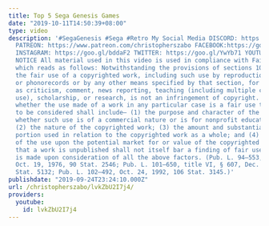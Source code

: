 ```yaml
---
title: Top 5 Sega Genesis Games
date: "2019-10-11T14:50:39+08:00"
type: video
description: '#SegaGenesis #Sega #Retro My Social Media DISCORD: https://discord.gg/d2HXvrN
  PATREON: https://www.patreon.com/christopherszabo FACEBOOK:https://goo.gl/XBtMv5
  INSTAGRAM: https://goo.gl/bddaF2 TWITTER: https://goo.gl/YwYb71 YOUTUBE: https://goo.gl/EsQA9j
  NOTICE All material used in this video is used in compliance with Fair Use Laws
  which reads as follows: Notwithstanding the provisions of sections 106 and 106A,
  the fair use of a copyrighted work, including such use by reproduction in copies
  or phonorecords or by any other means specified by that section, for purposes such
  as criticism, comment, news reporting, teaching (including multiple copies for classroom
  use), scholarship, or research, is not an infringement of copyright. In determining
  whether the use made of a work in any particular case is a fair use the factors
  to be considered shall include— (1) the purpose and character of the use, including
  whether such use is of a commercial nature or is for nonprofit educational purposes;
  (2) the nature of the copyrighted work; (3) the amount and substantiality of the
  portion used in relation to the copyrighted work as a whole; and (4) the effect
  of the use upon the potential market for or value of the copyrighted work. The fact
  that a work is unpublished shall not itself bar a finding of fair use if such finding
  is made upon consideration of all the above factors. (Pub. L. 94–553, title I, § 101,
  Oct. 19, 1976, 90 Stat. 2546; Pub. L. 101–650, title VI, § 607, Dec. 1, 1990, 104
  Stat. 5132; Pub. L. 102–492, Oct. 24, 1992, 106 Stat. 3145.)'
publishdate: "2019-09-24T23:24:10.000Z"
url: /christopherszabo/lvkZbU2I7j4/
providers:
  youtube:
    id: lvkZbU2I7j4
---
```

